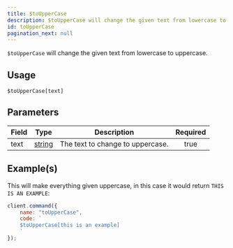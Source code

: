 ```yaml
---
title: $toUpperCase
description: $toUpperCase will change the given text from lowercase to uppercase.
id: toUpperCase
pagination_next: null
---
```


`$toUpperCase` will change the given text from lowercase to uppercase.

## Usage

```aoi
$toUpperCase[text]
```

## Parameters

| Field | Type                                                                                              | Description                      | Required |
| ----- | ------------------------------------------------------------------------------------------------- | -------------------------------- | :------: |
| text  | [string](https://developer.mozilla.org/en-US/docs/Web/JavaScript/Reference/Global_Objects/String) | The text to change to uppercase. |   true   |

## Example(s)

This will make everything given uppercase, in this case it would return `THIS IS AN EXAMPLE`:

```javascript
client.command({
    name: "toUpperCase",
    code: `
    $toUpperCase[this is an example]
    `
});
```
